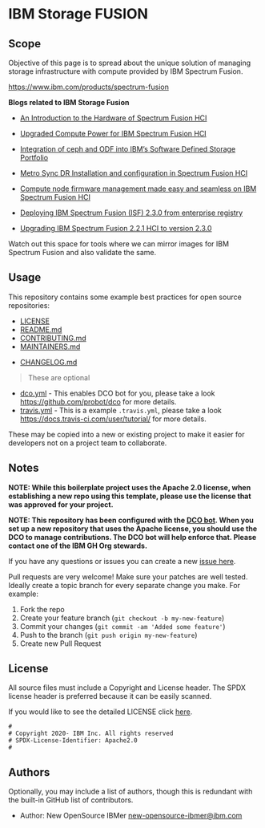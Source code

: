 <!-- This should be the location of the title of the repository, normally the short name -->
# IBM Storage FUSION

<!-- Build Status, is a great thing to have at the top of your repository, it shows that you take your CI/CD as first class citizens -->
<!-- [![Build Status](https://travis-ci.org/jjasghar/ibm-cloud-cli.svg?branch=master)](https://travis-ci.org/jjasghar/ibm-cloud-cli) -->

<!-- Not always needed, but a scope helps the user understand in a short sentance like below, why this repo exists -->
## Scope

Objective of this page is to spread about the unique solution of managing storage infrastructure with compute provided by IBM Spectrum Fusion.

https://www.ibm.com/products/spectrum-fusion

**Blogs related to IBM Storage Fusion**

* [An Introduction to the Hardware of Spectrum Fusion HCI](https://community.ibm.com/community/user/storage/blogs/joe-wigglesworth/2022/10/21/an-introduction-to-the-hardware-of-spectrum-fusion?CommunityKey=e596ba82-cd57-4fae-8042-163e59279ff3)

* [Upgraded Compute Power for IBM Spectrum Fusion HCI](https://community.ibm.com/community/user/storage/blogs/joe-wigglesworth/2022/11/01/upgraded-compute-power-for-ibm-spectrum-fusion-hci?CommunityKey=e596ba82-cd57-4fae-8042-163e59279ff3)


* [Integration of ceph and ODF into IBM’s Software Defined Storage Portfolio](https://community.ibm.com/community/user/storage/blogs/matthew-leib/2022/10/12/integration-of-ceph?CommunityKey=e596ba82-cd57-4fae-8042-163e59279ff3)

* [Metro Sync DR Installation and configuration in Spectrum Fusion HCI](https://community.ibm.com/community/user/storage/blogs/divya-r/2022/11/03/metrodr-installation?CommunityKey=e596ba82-cd57-4fae-8042-163e59279ff3)

* [Compute node firmware management made easy and seamless on IBM Spectrum Fusion HCI](https://community.ibm.com/community/user/storage/blogs/pruthvi-t-d/2022/11/03/compute-node-firmware-management-made-easy-and-sea?CommunityKey=e596ba82-cd57-4fae-8042-163e59279ff3)

* [Deploying IBM Spectrum Fusion (ISF) 2.3.0 from enterprise registry](https://community.ibm.com/community/user/storage/blogs/divya-jain/2022/10/14/deploying-ibm-spectrum-fusion-isf-230-from-enterpr?CommunityKey=e596ba82-cd57-4fae-8042-163e59279ff3)

* [Upgrading IBM Spectrum Fusion 2.2.1 HCI to version 2.3.0](https://community.ibm.com/community/user/storage/blogs/anshu-garg/2022/10/19/upgrading-ibm-spectrum-fusion-221-hci-to-version-2?CommunityKey=e596ba82-cd57-4fae-8042-163e59279ff3)




Watch out this space for tools where we can mirror images for IBM Spectrum Fusion and also validate the same.

<!-- A more detailed Usage or detailed explaination of the repository here -->
## Usage

This repository contains some example best practices for open source repositories:

* [LICENSE](LICENSE)
* [README.md](README.md)
* [CONTRIBUTING.md](CONTRIBUTING.md)
* [MAINTAINERS.md](MAINTAINERS.md)
<!-- A Changelog allows you to track major changes and things that happen, https://github.com/github-changelog-generator/github-changelog-generator can help automate the process -->
* [CHANGELOG.md](CHANGELOG.md)

> These are optional

<!-- The following are OPTIONAL, but strongly suggested to have in your repository. -->
* [dco.yml](.github/dco.yml) - This enables DCO bot for you, please take a look https://github.com/probot/dco for more details.
* [travis.yml](.travis.yml) - This is a example `.travis.yml`, please take a look https://docs.travis-ci.com/user/tutorial/ for more details.

These may be copied into a new or existing project to make it easier for developers not on a project team to collaborate.

<!-- A notes section is useful for anything that isn't covered in the Usage or Scope. Like what we have below. -->
## Notes

**NOTE: While this boilerplate project uses the Apache 2.0 license, when
establishing a new repo using this template, please use the
license that was approved for your project.**

**NOTE: This repository has been configured with the [DCO bot](https://github.com/probot/dco).
When you set up a new repository that uses the Apache license, you should
use the DCO to manage contributions. The DCO bot will help enforce that.
Please contact one of the IBM GH Org stewards.**

<!-- Questions can be useful but optional, this gives you a place to say, "This is how to contact this project maintainers or create PRs -->
If you have any questions or issues you can create a new [issue here][issues].

Pull requests are very welcome! Make sure your patches are well tested.
Ideally create a topic branch for every separate change you make. For
example:

1. Fork the repo
2. Create your feature branch (`git checkout -b my-new-feature`)
3. Commit your changes (`git commit -am 'Added some feature'`)
4. Push to the branch (`git push origin my-new-feature`)
5. Create new Pull Request

## License

All source files must include a Copyright and License header. The SPDX license header is 
preferred because it can be easily scanned.

If you would like to see the detailed LICENSE click [here](LICENSE).

```text
#
# Copyright 2020- IBM Inc. All rights reserved
# SPDX-License-Identifier: Apache2.0
#
```
## Authors

Optionally, you may include a list of authors, though this is redundant with the built-in
GitHub list of contributors.

- Author: New OpenSource IBMer <new-opensource-ibmer@ibm.com>

[issues]: https://github.com/IBM/repo-template/issues/new
